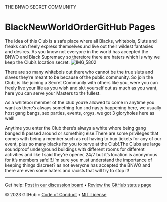 THE BNWO SECRET COMMUNITY

<!--
  <<< Author notes: Course header >>>
  Include a 1280×640 image, course title in sentence case, and a concise description in emphasis.
  In your repository settings: enable template repository, add your 1280×640 social image, auto delete head branches.
  Add your open source license, GitHub uses MIT license.
-->

# BlackNewWorldOrderGitHub Pages

The idea of this Club is a safe place where all Blacks, whitebois, Sluts and freaks can freely express themselves and live out their wildest fantasies and desires. As you know not everyone in the world has accepted the BNWO and Black Supremacy so therefore there are haters which is why we keep the Club’s location secret.
![IMG_5802](https://github.com/user-attachments/assets/a747b23c-a838-4783-8fda-ce0da921f77f)

There are so many whitebois out there who cannot be the true sluts and slaves they’re meant to be because of the public community. So join the Club, is like joining a Secret Community with others like you, were you can freely live your life as you wish and slut yourself out as much as you want, here you can serve your Masters to the fullest.

As a whiteboi member of the club you’re allowed to come in anytime you want as there’s always something fun and nasty happening here, we usually host gang bangs, sex parties, events, orgys, we got 3 gloryholes here as well!

Anytime you enter the Club there’s always a white whore being gang banged & passed around or something else.There are some privileges that comes with being a member such as not having to buy tickets for any of our event, plus so many blacks for you to serve at the Club!.The Clubs are large soundproof underground buildings with different rooms for different activities and like I said they’re opened 24/7 but it’s location is anonymous for it’s members safe!!!.I’m sure you must understand the importance of keeping things discreet? as not everyone has accepted the BNWO and there are even some haters and racists that will try to stop it!


</header>

<!--



  
### :keyboard: Activity: Enable GitHub Pages

1. Open a new browser tab, and work on the steps in your second tab while you read the instructions in this tab.
1. Under your repository name, click **Settings**.
1. Click **Pages** in the **Code and automation** section.
1. Ensure "Deploy from a branch" is selected from the **Source** drop-down menu, and then select `main` from the **Branch** drop-down menu.
1. Click the **Save** button.
1. Wait about _one minute_ then refresh this page (the one you're following instructions from). [GitHub Actions](https://docs.github.com/en/actions) will automatically update to the next step.
   > Turning on GitHub Pages creates a deployment of your repository. GitHub Actions may take up to a minute to respond while waiting for the deployment. Future steps will be about 20 seconds; this step is slower.
   > **Note**: In the **Pages** of **Settings**, the **Visit site** button will appear at the top. Click the button to see your GitHub Pages site.

<footer>

<!--
  <<< Author notes: Footer >>>
  Add a link to get support, GitHub status page, code of conduct, license link.
-->

---

Get help: [Post in our discussion board](https://github.com/orgs/skills/discussions/categories/github-pages) &bull; [Review the GitHub status page](https://www.githubstatus.com/)

&copy; 2023 GitHub &bull; [Code of Conduct](https://www.contributor-covenant.org/version/2/1/code_of_conduct/code_of_conduct.md) &bull; [MIT License](https://gh.io/mit)

</footer>
